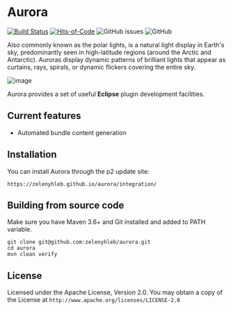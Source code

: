 # Aurora
[![Build Status](https://github.com/zelenyhleb/aurora/actions/workflows/ci.yml/badge.svg)](https://github.com/zelenyhleb/aurora/actions)
[![Hits-of-Code](https://hitsofcode.com/github/zelenyhleb/aurora?branch=main)](https://hitsofcode.com/github/zelenyhleb/aurora/view?branch=main)
![GitHub issues](https://img.shields.io/github/issues/zelenyhleb/aurora)
![GitHub](https://img.shields.io/github/license/zelenyhleb/aurora)

Also commonly known as the polar lights, is a natural light display in Earth's sky, predominantly seen in high-latitude regions (around the Arctic and Antarctic). Auroras display dynamic patterns of brilliant lights that appear as curtains, rays, spirals, or dynamic flickers covering the entire sky.

![image](https://user-images.githubusercontent.com/15957500/187897095-c07faff9-8e35-4d43-9ed6-6b86146e336c.png)

Aurora provides a set of useful **Eclipse** plugin development facilities.

## Current features

- Automated bundle content generation

## Installation

You can install Aurora through the p2 update site:

`https://zelenyhleb.github.io/aurora/integration/`

## Building from source code

Make sure you have Maven 3.6+ and Git installed and added to PATH variable.

```
git clone git@github.com:zelenyhleb/aurora.git
cd aurora
mvn clean verify
```

## License

Licensed under the Apache License, Version 2.0. You may obtain a copy of the License at `http://www.apache.org/licenses/LICENSE-2.0`
